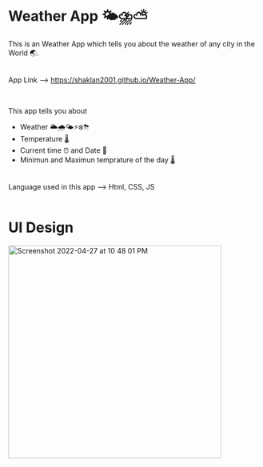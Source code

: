 # Weather App 🌤⛈⛅️
This is an Weather App which tells you about the weather of any city in the World 🌏.
<br>
<br>

App Link --> https://shaklan2001.github.io/Weather-App/  


<br>

This app tells you about
<ul>
  <li>Weather 🌥🌧🌤⚡️❄️⛈</li>
  <li>Temperature 🌡</li>
  <li>Current time ⏰  and Date 📆</li>
   <li>Minimun and Maximun temprature of the day 🌡</li>
</ul>
<br>
Language used in this app --> Html, CSS, JS

<br>
<br>

# UI Design

<img width="426" alt="Screenshot 2022-04-27 at 10 48 01 PM" src="https://user-images.githubusercontent.com/90901154/165583058-cf50d1ce-cb69-4676-b74a-12e87b7d53a0.png">
